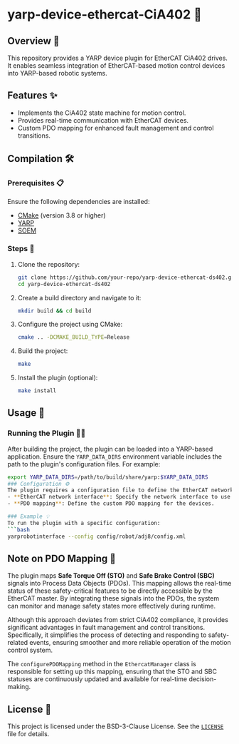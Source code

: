# yarp-device-ethercat-CiA402 🚀

## Overview 🌟
This repository provides a YARP device plugin for EtherCAT CiA402 drives. It enables seamless integration of EtherCAT-based motion control devices into YARP-based robotic systems.

## Features ✨
- Implements the CiA402 state machine for motion control.
- Provides real-time communication with EtherCAT devices.
- Custom PDO mapping for enhanced fault management and control transitions.

## Compilation 🛠️

### Prerequisites 📋
Ensure the following dependencies are installed:
- [CMake](https://cmake.org/) (version 3.8 or higher)
- [YARP](https://www.yarp.it/)
- [SOEM](https://github.com/OpenEtherCATsociety/SOEM)

### Steps 🧩
1. Clone the repository:
   ```bash
   git clone https://github.com/your-repo/yarp-device-ethercat-ds402.git
   cd yarp-device-ethercat-ds402
   ```
2. Create a build directory and navigate to it:
   ```bash
   mkdir build && cd build
   ```
3. Configure the project using CMake:
   ```bash
   cmake .. -DCMAKE_BUILD_TYPE=Release
   ```
4. Build the project:
   ```bash
   make
   ```
5. Install the plugin (optional):
   ```bash
   make install
   ```

## Usage 🚀

### Running the Plugin 🏃‍♂️
After building the project, the plugin can be loaded into a YARP-based application. Ensure the `YARP_DATA_DIRS` environment variable includes the path to the plugin's configuration files. For example:
```bash
export YARP_DATA_DIRS=/path/to/build/share/yarp:$YARP_DATA_DIRS
### Configuration ⚙️
The plugin requires a configuration file to define the EtherCAT network and device parameters. An example configuration file is located in `config/robot/adj8/config.xml`. Key parameters include:
- **EtherCAT network interface**: Specify the network interface to use (e.g., `eth0`).
- **PDO mapping**: Define the custom PDO mapping for the devices.

### Example 💡
To run the plugin with a specific configuration:
```bash
yarprobotinterface --config config/robot/adj8/config.xml
```

## Note on PDO Mapping 📝

The plugin maps **Safe Torque Off (STO)** and **Safe Brake Control (SBC)** signals into Process Data Objects (PDOs). This mapping allows the real-time status of these safety-critical features to be directly accessible by the EtherCAT master. By integrating these signals into the PDOs, the system can monitor and manage safety states more effectively during runtime.

Although this approach deviates from strict CiA402 compliance, it provides significant advantages in fault management and control transitions. Specifically, it simplifies the process of detecting and responding to safety-related events, ensuring smoother and more reliable operation of the motion control system.

The `configurePDOMapping` method in the `EthercatManager` class is responsible for setting up this mapping, ensuring that the STO and SBC statuses are continuously updated and available for real-time decision-making.

## License 📜
This project is licensed under the BSD-3-Clause License. See the [`LICENSE`](LICENSE) file for details.
